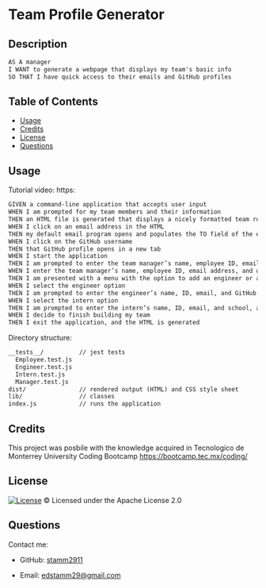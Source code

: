 # Team Profile Generator

## Description

```md
AS A manager
I WANT to generate a webpage that displays my team's basic info
SO THAT I have quick access to their emails and GitHub profiles
```

## Table of Contents
- [Usage](#usage)
- [Credits](#credits)
- [License](#license)
- [Questions](#Questions)

## Usage

Tutorial video: https:

```md
GIVEN a command-line application that accepts user input
WHEN I am prompted for my team members and their information
THEN an HTML file is generated that displays a nicely formatted team roster based on user input
WHEN I click on an email address in the HTML
THEN my default email program opens and populates the TO field of the email with the address
WHEN I click on the GitHub username
THEN that GitHub profile opens in a new tab
WHEN I start the application
THEN I am prompted to enter the team manager’s name, employee ID, email address, and office number
WHEN I enter the team manager’s name, employee ID, email address, and office number
THEN I am presented with a menu with the option to add an engineer or an intern or to finish building my team
WHEN I select the engineer option
THEN I am prompted to enter the engineer’s name, ID, email, and GitHub username, and I am taken back to the menu
WHEN I select the intern option
THEN I am prompted to enter the intern’s name, ID, email, and school, and I am taken back to the menu
WHEN I decide to finish building my team
THEN I exit the application, and the HTML is generated
```

Directory structure:
```md
__tests__/			// jest tests
  Employee.test.js
  Engineer.test.js
  Intern.test.js
  Manager.test.js
dist/               // rendered output (HTML) and CSS style sheet
lib/				// classes
index.js			// runs the application
```

## Credits

This project was posbile with the knowledge acquired in Tecnologico de Monterrey University Coding Bootcamp https://bootcamp.tec.mx/coding/

## License

[![License](https://img.shields.io/badge/License-Apache%202.0-blue.svg)](https://opensource.org/licenses/Apache-2.0)
© Licensed under the Apache License 2.0

## Questions
Contact me:

- GitHub: [stamm2911](https://github.com/stamm2911)

- Email: edstamm29@gmail.com